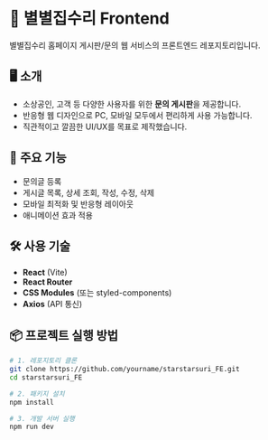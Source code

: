 # 🌈 별별집수리 Frontend

별별집수리 홈페이지 게시판/문의 웹 서비스의 프론트엔드 레포지토리입니다.

## 🖥️ 소개

- 소상공인, 고객 등 다양한 사용자를 위한 **문의 게시판**을 제공합니다.
- 반응형 웹 디자인으로 PC, 모바일 모두에서 편리하게 사용 가능합니다.
- 직관적이고 깔끔한 UI/UX를 목표로 제작했습니다.

## 🚀 주요 기능

- 문의글 등록 
- 게시글 목록, 상세 조회, 작성, 수정, 삭제
- 모바일 최적화 및 반응형 레이아웃
- 애니메이션 효과 적용

## 🛠️ 사용 기술

- **React** (Vite)
- **React Router**  
- **CSS Modules** (또는 styled-components)
- **Axios** (API 통신)

## 📦 프로젝트 실행 방법

```bash
# 1. 레포지토리 클론
git clone https://github.com/yourname/starstarsuri_FE.git
cd starstarsuri_FE

# 2. 패키지 설치
npm install

# 3. 개발 서버 실행
npm run dev

